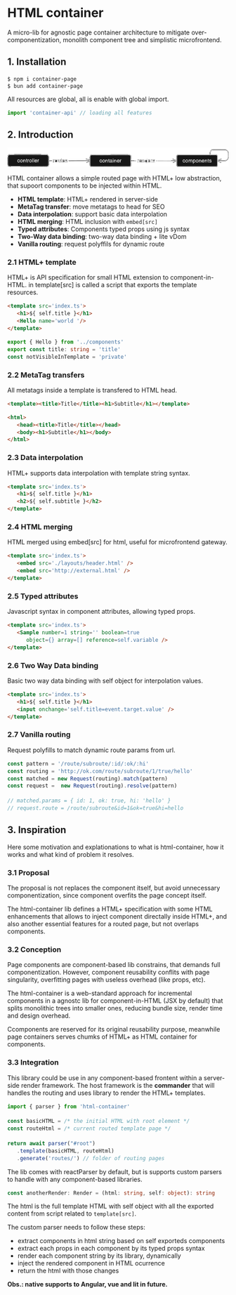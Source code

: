 # HTML container

A micro-lib for agnostic page container architecture to mitigate over-componentization, monolith component tree and simplistic microfrontend.

## 1. Installation

```
$ npm i container-page
$ bun add container-page
```

All resources are global, all is enable with global import.

```ts
import 'container-api' // loading all features
```

## 2. Introduction

<img src='assets/container-page.png'><br>

HTML container allows a simple routed page with HTML+ low abstraction, that supoort components to be injected within HTML.

* **HTML template**: HTML+ rendered in server-side
* **MetaTag transfer**: move metatags to head for SEO
* **Data interpolation**: support basic data interpolation
* **HTML merging**: HTML inclusion with `embed[src]`
* **Typed attributes**: Components typed props using js syntax
* **Two-Way data binding**: two-way data binding + lite vDom
* **Vanilla routing**: request polyffils for dynamic route


### 2.1 HTML+ template

HTML+ is API specification for small HTML extension to component-in-HTML. in template[src] is called a script that exports the template resources.

<aside cols='4:5' >

```html
<template src='index.ts'>
   <h1>${ self.title }</h1> 
   <Hello name='world '/>
</template>
```

```ts
export { Hello } from '../components'
export const title: string = 'title'
const notVisibleInTemplate = 'private'
```

</aside>

### 2.2 MetaTag transfers

All metatags inside a template is transfered to HTML head.

<aside cols='3:5'>

```html
<template><title>Title</title><h1>Subtitle</h1></template>
```

```html
<html>
   <head><title>Title</title></head>
   <body><h1>Subtitle</h1></body>
</html>
```

</aside>

### 2.3 Data interpolation

HTML+ supports data interpolation with template string syntax.

```html
<template src='index.ts'>
   <h1>${ self.title }</h1> 
   <h2>${ self.subtitle }</h2>
</template>
```

### 2.4 HTML merging

HTML merged using embed[src] for html, useful for microfrontend gateway.

<aside cols='2'>

```html
<template src='index.ts'>
   <embed src='./layouts/header.html' />
   <embed src='http://external.html' />
</template>
```

</aside>

### 2.5 Typed attributes

Javascript syntax in component attributes, allowing typed props.

```html
<template src='index.ts'>
   <Sample number=1 string='' boolean=true 
      object={} array=[] reference=self.variable />
</template>
```

### 2.6 Two Way Data binding 

Basic two way data binding with self object for interpolation values.

```html
<template src='index.ts'>
   <h1>${ self.title }</h1>
   <input onchange='self.title=event.target.value' />
</template>
```

### 2.7 Vanilla routing

Request polyfills to match dynamic route params from url.

```ts
const pattern = '/route/subroute/:id/:ok/:hi'
const routing = 'http://ok.com/route/subroute/1/true/hello'
const matched = new Request(routing).match(pattern)
const request =  new Request(routing).resolve(pattern)

// matched.params = { id: 1, ok: true, hi: 'hello' }
// request.route = /route/subroute&id=1&ok=true&hi=hello
```

## 3. Inspiration

Here some motivation and explationations to what is html-container, how it works and what kind of problem it resolves.

### 3.1 Proposal

The proposal is not replaces the component itself, but avoid unnecessary componentization, since component overfits the page concept itself.

The html-container lib defines a HTML+ specification with some HTML enhancements that allows to inject component directally inside HTML+, and also another essential features for a routed page, but not overlaps components.

### 3.2 Conception

Page components are component-based lib constrains, that demands full componentization. However, component reusability conflits with page singularity, overfitting pages with useless overhead (like props, etc).

The html-container is a web-standard approach for incremental components in a agnostc lib for component-in-HTML (JSX by default) that splits monolithic trees into smaller ones, reducing bundle size, render time and design overhead.

Ccomponents are reserved for its original reusability purpose, meanwhile page containers serves chumks of HTML+ as HTML container for components.

### 3.3 Integration

This library could be use in any component-based frontent within a server-side render framework. The host framework is the **commander** that will handles the routing and uses library to render the HTML+ templates.

```ts
import { parser } from 'html-container'

const basicHTML = /* the initial HTML with root element */
const routeHtml = /* current routed template page */

return await parser("#root")
   .template(basicHTML, routeHtml)
   .generate('routes/') // folder of routing pages
```

The lib comes with reactParser by default, but is supports custom parsers to handle with any component-based libraries. 

```ts
const anotherRender: Render = (html: string, self: object): string
```

The html is the full template HTML with self object with all the exported content from script related to `template[src]`. 

The custom parser needs to follow these steps:

* extract components in html string based on self exporteds components
* extract each props in each component by its typed props syntax
* render each component string by its library, dynamically
* inject the rendered component in HTML ocurrence
* return the html with those changes

**Obs.: native supports to Angular, vue and lit in future.**
